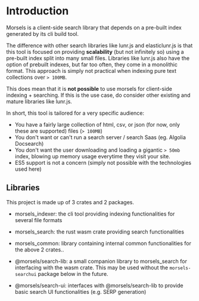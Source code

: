 # Introduction

Morsels is a client-side search library that depends on a pre-built index generated by its cli build tool.

The difference with other search libraries like lunr.js and elasticlunr.js is that this tool is focused on providing **scalability** (but not infinitely so) using a pre-built index split into many small files. Libraries like lunr.js also have the option of prebuilt indexes, but far too often, they come in a monolithic format. This approach is simply not practical when indexing pure text collections over `> 100MB`.

This does mean that it is **not possible** to use morsels for client-side indexing + searching. If this is the use case, do consider other existing and mature libraries like lunr.js.

In short, this tool is tailored for a very specific audience:
- You have a fairly large collection of html, csv, or json (for now, only these are supported) files (`> 100MB`)
- You don't want or can't run a search server / search Saas (eg. Algolia Docsearch)
- You don't want the user downloading and loading a gigantic `> 50mb` index, blowing up memory usage everytime they visit your site.
- ES5 support is not a concern (simply not possible with the technologies used here)

## Libraries

This project is made up of 3 crates and 2 packages.

- morsels_indexer: the cli tool providing indexing functionalities for several file formats
- morsels_search: the rust wasm crate providing search functionalities
- morsels_common: library containing internal common functionalities for the above 2 crates..

- @morsels/search-lib: a small companion library to morsels_search for interfacing with the wasm crate. This may be used without the `morsels-searchui` package below in the future.
- @morsels/search-ui: interfaces with @morsels/search-lib to provide basic search UI functionalities (e.g. SERP generation)
